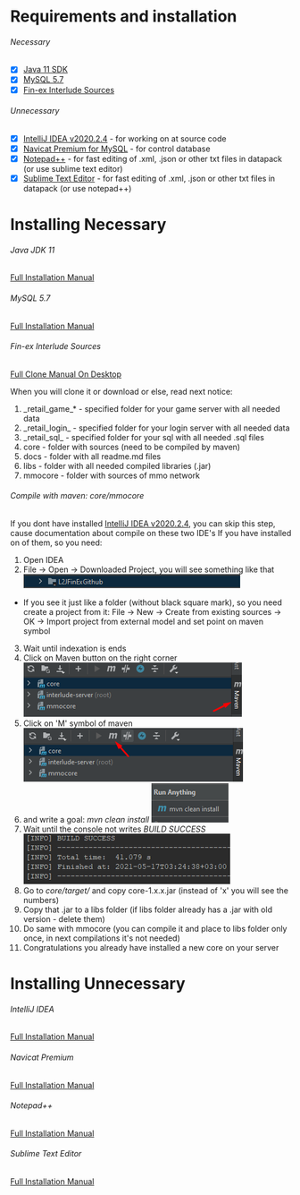 # Requirements and installation
###### Necessary
- [x] [Java 11 SDK](https://www.oracle.com/ru/java/technologies/javase-jdk11-downloads.html)
- [x] [MySQL 5.7](https://dev.mysql.com/downloads/mysql/5.7.html)
- [x] [Fin-ex Interlude Sources](https://github.com/finfan222/finex-interlude)

###### Unnecessary
- [x] [IntelliJ IDEA v2020.2.4](https://www.jetbrains.com/idea/) - for working on at source code
- [x] [Navicat Premium for MySQL](https://www.navicat.com/en) - for control database
- [x] [Notepad++](https://notepad-plus-plus.org/downloads/) - for fast editing of .xml, .json or other txt files in datapack (or use sublime text editor)
- [x] [Sublime Text Editor](https://www.sublimetext.com) - for fast editing of .xml, .json or other txt files in datapack (or use notepad++)

# Installing Necessary
###### Java JDK 11
[Full Installation Manual](https://docs.oracle.com/cd/E39271_01/studio.300/studio_install/src/tidi_studio_weblogic_install_jdk.html)

###### MySQL 5.7
[Full Installation Manual](https://software.grok.lsu.edu/Article.aspx?articleid=18737)

###### Fin-ex Interlude Sources
[Full Clone Manual On Desktop](https://docs.github.com/en/github/creating-cloning-and-archiving-repositories/cloning-a-repository#cloning-a-repository-to-github-desktop)

When you will clone it or download or else, read next notice:
1. \_retail_game_* - specified folder for your game server with all needed data
2. \_retail_login_ - specified folder for your login server with all needed data
3. \_retail_sql_ - specified folder for your sql with all needed .sql files
4. core - folder with sources (need to be compiled by maven)
5. docs - folder with all readme.md files
6. libs - folder with all needed compiled libraries (.jar)
7. mmocore - folder with sources of mmo network

###### Compile with maven: core/mmocore
If you dont have installed [IntelliJ IDEA v2020.2.4](https://www.jetbrains.com/idea/), you can skip this step, cause documentation about compile on these two IDE's
If you have installed on of them, so you need:
1. Open IDEA
2. File -> Open -> Downloaded Project, you will see something like that
![](manual/Screenshot_7.png)
- If you see it just like a folder (without black square mark), so you need create a project from it: File -> New -> Create from existing sources -> OK -> Import project from external model and set point on maven symbol 
3. Wait until indexation is ends
4. Click on Maven button on the right corner 
![](manual/Screenshot_3.png)
5. Click on 'M' symbol of maven
![](manual/Screenshot_4.png)
6. and write a goal: _mvn clean install_
![](manual/Screenshot_5.png)
7. Wait until the console not writes _BUILD SUCCESS_
![](manual/Screenshot_6.png)
8. Go to _core/target/_ and copy core-1.x.x.jar (instead of 'x' you will see the numbers)
9. Copy that .jar to a libs folder (if libs folder already has a .jar with old version - delete them)
10. Do same with mmocore (you can compile it and place to libs folder only once, in next compilations it's not needed)
11. Congratulations you already have installed a new core on your server

# Installing Unnecessary
###### IntelliJ IDEA
[Full Installation Manual](https://treehouse.github.io/installation-guides/windows/intellij-idea-win.html)

###### Navicat Premium
[Full Installation Manual](https://www.navicat.com/manual/online_manual_new/en/navicat/win_manual/#/installation)

###### Notepad++
[Full Installation Manual](https://npp-user-manual.org/docs/getting-started/)

###### Sublime Text Editor
[Full Installation Manual](https://www.tutorialspoint.com/sublime_text/sublime_text_installation.htm)
